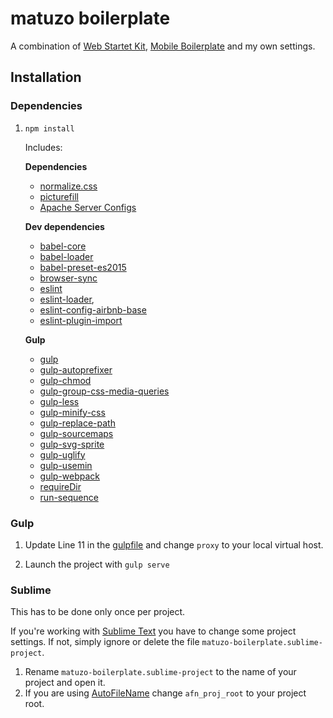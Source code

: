 # matuzo boilerplate

A combination of [Web Startet Kit](https://github.com/google/web-starter-kit), [Mobile Boilerplate](https://html5boilerplate.com/mobile/) and my own settings.

## Installation

### Dependencies

1. `npm install`

	Includes:  
	
	**Dependencies**
	
    * [normalize.css](https://github.com/necolas/normalize.css/)
    * [picturefill](https://github.com/scottjehl/picturefill)
    * [Apache Server Configs](https://github.com/h5bp/server-configs-apache)
    
    **Dev dependencies**

    * [babel-core](https://www.npmjs.com/package/babel)
    * [babel-loader](https://www.npmjs.com/package/babel-loader)
    * [babel-preset-es2015](https://www.npmjs.com/package/babel-preset-es2015)
    * [browser-sync](https://github.com/BrowserSync/browser-sync)
    * [eslint](https://www.npmjs.com/package/eslint)
    * [eslint-loader](https://github.com/MoOx/eslint-loader), 
    * [eslint-config-airbnb-base](https://www.npmjs.com/package/eslint-config-airbnb-base)
    * [eslint-plugin-import](https://www.npmjs.com/package/eslint-plugin-import)
    
    **Gulp**

    * [gulp](https://github.com/gulpjs/gulp)
    * [gulp-autoprefixer](https://github.com/sindresorhus/gulp-autoprefixer)
    * [gulp-chmod](https://www.npmjs.com/package/gulp-chmod)
    * [gulp-group-css-media-queries](https://www.npmjs.com/package/gulp-group-css-media-queries)
    * [gulp-less](https://github.com/plus3network/gulp-less)
    * [gulp-minify-css](https://www.npmjs.com/package/gulp-minify-css)
    * [gulp-replace-path](https://www.npmjs.com/package/gulp-replace-path) 
    * [gulp-sourcemaps](https://www.npmjs.com/package/gulp-sourcemaps)
    * [gulp-svg-sprite](https://www.npmjs.com/package/gulp-svg-sprite)
    * [gulp-uglify](https://www.npmjs.com/package/gulp-uglify)
    * [gulp-usemin](https://www.npmjs.com/package/gulp-usemin)
    * [gulp-webpack](https://www.npmjs.com/package/gulp-webpack)
    * [requireDir](https://github.com/aseemk/requireDir)
    * [run-sequence](https://www.npmjs.com/package/run-sequence)
	
### Gulp 

1. Update Line 11 in the [gulpfile](gulpfile.js) and change `proxy` to your local virtual host.

2. Launch the project with `gulp serve`

### Sublime

This has to be done only once per project.

If you're working with [Sublime Text](http://www.sublimetext.com/) you have to change some project settings. If not, simply ignore or delete the file `matuzo-boilerplate.sublime-project`.

1. Rename `matuzo-boilerplate.sublime-project` to the name of your project and open it.
2. If you are using [AutoFileName](https://github.com/BoundInCode/AutoFileName) change `afn_proj_root` to your project root.